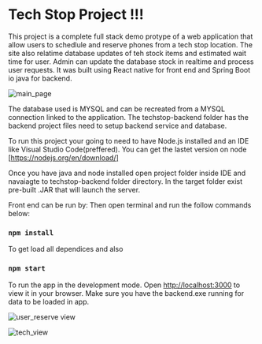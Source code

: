 #                                                     Tech Stop Project !!!

This project is a complete full stack demo protype of a web application that allow users to schedlule and reserve phones from a tech stop location. The site also relatime database updates of teh stock items and estimated wait time for user. Admin can update the database stock in realtime and process user requests. It was built using React native for front end and Spring Boot io java for backend.

![main_page](https://user-images.githubusercontent.com/17013385/205810398-3089007e-893d-4785-b5d7-612ac0e1d846.png)

The database used is MYSQL and can be recreated from a MYSQL connection linked to the application. The techstop-backend folder has the backend project files need to setup backend service and database.

To run this project your going to need to have Node.js installed and an IDE like Visual Studio Code(preffered). You can get the lastet version on node [https://nodejs.org/en/download/]

Once you have java and node installed open project folder inside IDE and navaiagte to techstop-backend folder directory. In the target folder exist  pre-built .JAR that will launch the server.

Front end can be run by:
Then open terminal and run the follow commands below:
### `npm install`
To get load all dependices and also 

### `npm start` 
To run the app in the development mode.
Open [http://localhost:3000](http://localhost:3000) to view it in your browser.
Make sure you have the backend.exe running for data to be loaded in app.

![user_reserve view](https://user-images.githubusercontent.com/17013385/205810462-ff41dfbe-5a7b-452f-afdf-ead30e315df1.png)

![tech_view](https://user-images.githubusercontent.com/17013385/205810491-6b54c2dc-c489-4fd7-a569-2795ca36cc54.png)
